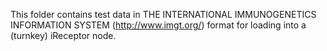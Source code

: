 This folder contains test data in THE INTERNATIONAL IMMUNOGENETICS INFORMATION SYSTEM (http://www.imgt.org/) format for loading into a (turnkey) iReceptor node.